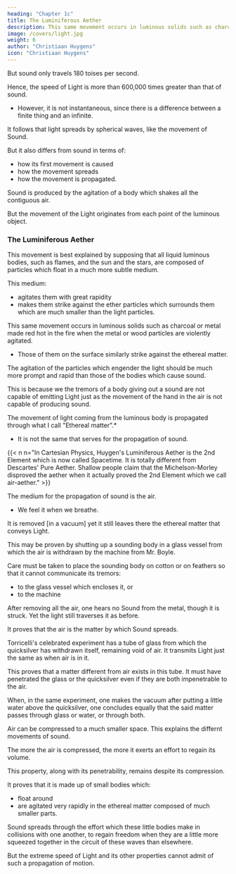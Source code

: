 ```yaml
---
heading: "Chapter 1c"
title: The Luminiferous Aether
description: This same movement occurs in luminous solids such as charcoal or metal made red hot in the fire when the metal or wood particles are violently agitated
image: /covers/light.jpg
weight: 6
author: "Christiaan Huygens"
icon: "Christiaan Huygens"
---
```



But sound only travels 180 toises per second.

Hence, the speed of Light is more than 600,000 times greater than that of sound. 
- However, it is not instantaneous, since there is a difference between a finite thing and an infinite. 

It follows that light spreads by spherical waves, like the movement of Sound.

But it also differs from sound in terms of:
- how its first movement is caused 
- how the movement spreads
- how the movement is propagated. 

Sound is produced by the agitation of a body which shakes all the contiguous air. 

But the movement of the Light originates from each point of the luminous object.

<!-- , else we should not be able to perceive all the different parts of that object, as will be more evident in that which follows. -->


### The Luminiferous Aether


This movement is best explained by supposing that all liquid luminous bodies, such as flames, and the sun and the stars, are composed of particles which float in a much more subtle medium.

This medium:
- agitates them with great rapidity
- makes them strike against the ether particles which surrounds them which are much smaller than the light particles. 

This same movement occurs in luminous solids such as charcoal or metal made red hot in the fire when the metal or wood particles are violently agitated.
- Those of them on the surface similarly strike against the ethereal matter. 

The agitation of the particles which engender the light should be much more prompt and rapid than those of the bodies which cause sound.

This is because we the tremors of a body giving out a sound are not capable of emitting Light just as the movement of the hand in the air is not capable of producing sound.


The movement of light coming from the luminous body is propagated through what I call "Ethereal matter".*
- It is not the same that serves for the propagation of sound. 

{{< n n="In Cartesian Physics, Huygen's Luminiferous Aether is the 2nd Element which is now called Spacetime. It is totally different from Descartes' Pure Aether. Shallow people claim that the Michelson-Morley disproved the aether when it actually proved the 2nd Element which we call air-aether." >}}


The medium for the propagation of sound is the air. 
- We feel it when we breathe.

It is removed [in a vacuum] yet it still leaves there the ethereal matter that conveys Light. 

This may be proven by shutting up a sounding body in a glass vessel from which the air is withdrawn by the machine from  Mr. Boyle.

Care must be taken to place the sounding body on cotton or on feathers so that it cannot communicate its tremors:
- to the glass vessel which encloses it, or 
- to the machine

After removing all the air, one hears no Sound from the metal, though it is struck. Yet the light still traverses it as before.

<!-- , which does not penetrate through glass, -->
It proves that the air is the matter by which Sound spreads.

<!-- but also that it is not the same air but another kind of matter in which Light spreads; since if the air is removed from the vessel the Light does not cease to  -->

<!-- This last point is demonstrated even more clearly by the   -->

Torricelli's celebrated experiment has a tube of glass from which the quicksilver has withdrawn itself, remaining void of air. It transmits Light just the same as when air is in it.

This proves that a matter different from air exists in this tube. It must have penetrated the glass or the quicksilver even if they are both impenetrable to the air. 

When, in the same experiment, one makes the vacuum after putting a little water above the quicksilver, one concludes equally that the said matter passes through glass or water, or through both.

<!-- As regards the different modes in which I have said the movements of Sound and of Light are communicated, one may sufficiently comprehend how this occurs in the case of

 Sound if one considers that the  -->

Air can be compressed to a much smaller space. This explains the differnt movements of sound.

The more the air is compressed, the more it exerts an effort to regain its volume.

This property, along with its penetrability, remains despite its compression.

It proves that it is made up of small bodies which:
- float around
- are agitated very rapidly in the ethereal matter composed of much smaller parts. 

Sound spreads through the effort which these little bodies make in collisions with one another, to regain freedom when they are a little more squeezed together in the circuit of these waves than elsewhere.

But the extreme speed of Light and its other properties cannot admit of such a propagation of motion.

<!-- , and I am about to show here the way in which I conceive it must occur.  -->

